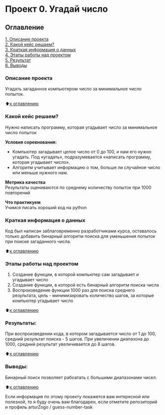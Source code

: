 # Проект 0. Угадай число

## Оглавление  
[1. Описание проекта](https://github.com/arturZogo/guess-number-task/edit/master/README.md#Описание-проекта)  
[2. Какой кейс решаем?](https://github.com/arturZogo/guess-number-task/edit/master/README.md#Какой-кейс-решаем)  
[3. Краткая информация о данных](https://github.com/arturZogo/guess-number-task/edit/master/README.md#Краткая-информация-о-данных)  
[4. Этапы работы над проектом](https://github.com/arturZogo/guess-number-task/edit/master/README.md#Этапы-работы-над-проектом)  
[5. Результат](https://github.com/arturZogo/guess-number-task/edit/master/README.md#Результат)    
[6. Выводы](https://github.com/arturZogo/guess-number-task/edit/master/README.md#Выводы) 

### Описание проекта    
Угадать загаданное компьютером число за минимальное число попыток.

:arrow_up:[к оглавлению](_)


### Какой кейс решаем?    
Нужно написать программу, которая угадывает число за минимальное число попыток

**Условия соревнования:**  
- Компьютер загадывает целое число от 0 до 100, и нам его нужно угадать. Под «угадать», подразумевается «написать программу, которая угадывает число».
- Алгоритм учитывает информацию о том, больше ли случайное число или меньше нужного нам.

**Метрика качества**     
Результаты оцениваются по среднему количеству попыток при 1000 повторений

**Что практикуем**     
Учимся писать хороший код на python


### Краткая информация о данных
Код был написан заблаговременно разработчиками курса, оставалось только добавить бинарный алгоритм поиска для уменьшения попыток при поиске загаданного числа.
  
:arrow_up:[к оглавлению](.README.md#Оглавление)


### Этапы работы над проектом  
1. Создание функции, в которой компьютер сам загадывает и угадывает число
2. Создание функции, в которой есть бинарный алгоритм поиска числа
3. Воспроизведение функции 1000 раз для поиска среднего результата, цель - минимизировать количество шагов, за которые компьютер угадывает число

:arrow_up:[к оглавлению](.README.md#Оглавление)


### Результаты:  
При воспроизведении кода, в котором загадывается число от 1 до 100, средний результат поиска - 5 шагов.
При увеличении диапазона до 1000, средний результат увеличивается до 8 шагов.

:arrow_up:[к оглавлению](.README.md#Оглавление)


### Выводы:  
Бинарный поиск позволяет рабоатать с большими диапазонами чисел.

:arrow_up:[к оглавлению](.README.md#Оглавление)


Если информация по этому проекту покажется вам интересной или полезной, то я буду очень вам благодарен, если отметите репозиторий и профиль arturZogo /
guess-number-task
